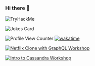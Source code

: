 ### Hi there 👋 

<!--

Contributors Badge
![Your Repository's Stats](https://contrib.rocks/image?repo=GibzB/Python)

Random Joke Generator
-->
<img src="https://tryhackme-badges.s3.amazonaws.com/rgibesh.png" alt="TryHackMe">

![Jokes Card](https://readme-jokes.vercel.app/api)

![Profile View Counter](https://komarev.com/ghpvc/?username=GibzB)
[![wakatime](https://wakatime.com/badge/user/a9611eba-023d-4156-99b4-1af365292f85.svg)](https://wakatime.com/@a9611eba-023d-4156-99b4-1af365292f85)

<!--START_SECTION:Workshops-->
[![Netflix Clone with GraphQL Workshop](https://media.badgr.com/uploads/badges/assertion-L0fBvKwlT2GLJD7QlUX18Q.png)](https://badgr.com/public/assertions/L0fBvKwlT2GLJD7QlUX18Q)
<!--[![Title](Image URL)](Link URL)-->
[![Intro to Cassandra Workshop](https://media.badgr.com/uploads/badges/assertion-HQTe10QkSB2DT5U5K-Kp_w.png)](https://badgr.com/public/assertions/HQTe10QkSB2DT5U5K-Kp_w)
<!--END_SECTION:Workshops-->

<!--START_SECTION:badges-->
<!--END_SECTION:badges-->

<!--
**GibzB/GibzB** is a ✨ _special_ ✨ repository because its `README.md` (this file) appears on your GitHub profile.

Here are some ideas to get you started:

- 🔭 I’m currently working on ...
- 🌱 I’m currently learning ...
- 👯 I’m looking to collaborate on ...
- 🤔 I’m looking for help with ...
- 💬 Ask me about ...
- 📫 How to reach me: ...
- 😄 Pronouns: ...
- ⚡ Fun fact: ...
-->


